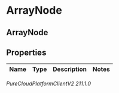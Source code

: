 # ArrayNode

## ArrayNode

## Properties

|Name | Type | Description | Notes|
|------------ | ------------- | ------------- | -------------|



_PureCloudPlatformClientV2 211.1.0_
